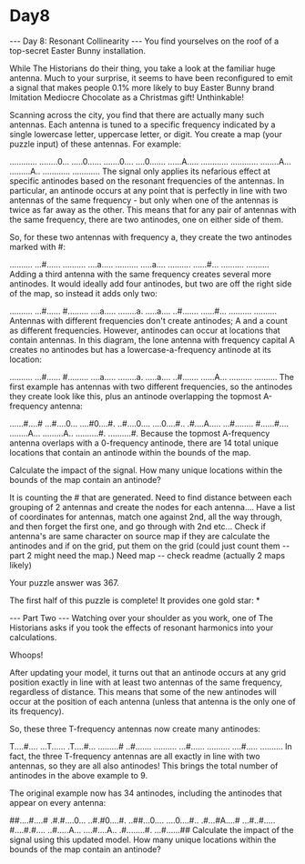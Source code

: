 # Day8

--- Day 8: Resonant Collinearity ---
You find yourselves on the roof of a top-secret Easter Bunny installation.

While The Historians do their thing, you take a look at the familiar huge antenna. Much to your surprise, it seems to have been reconfigured to emit a signal that makes people 0.1% more likely to buy Easter Bunny brand Imitation Mediocre Chocolate as a Christmas gift! Unthinkable!

Scanning across the city, you find that there are actually many such antennas. Each antenna is tuned to a specific frequency indicated by a single lowercase letter, uppercase letter, or digit. You create a map (your puzzle input) of these antennas. For example:

............
........0...
.....0......
.......0....
....0.......
......A.....
............
............
........A...
.........A..
............
............
The signal only applies its nefarious effect at specific antinodes based on the resonant frequencies of the antennas. In particular, an antinode occurs at any point that is perfectly in line with two antennas of the same frequency - but only when one of the antennas is twice as far away as the other. This means that for any pair of antennas with the same frequency, there are two antinodes, one on either side of them.

So, for these two antennas with frequency a, they create the two antinodes marked with #:

..........
...#......
..........
....a.....
..........
.....a....
..........
......#...
..........
..........
Adding a third antenna with the same frequency creates several more antinodes. It would ideally add four antinodes, but two are off the right side of the map, so instead it adds only two:

..........
...#......
#.........
....a.....
........a.
.....a....
..#.......
......#...
..........
..........
Antennas with different frequencies don't create antinodes; A and a count as different frequencies. However, antinodes can occur at locations that contain antennas. In this diagram, the lone antenna with frequency capital A creates no antinodes but has a lowercase-a-frequency antinode at its location:

..........
...#......
#.........
....a.....
........a.
.....a....
..#.......
......A...
..........
..........
The first example has antennas with two different frequencies, so the antinodes they create look like this, plus an antinode overlapping the topmost A-frequency antenna:

......#....#
...#....0...
....#0....#.
..#....0....
....0....#..
.#....A.....
...#........
#......#....
........A...
.........A..
..........#.
..........#.
Because the topmost A-frequency antenna overlaps with a 0-frequency antinode, there are 14 total unique locations that contain an antinode within the bounds of the map.

Calculate the impact of the signal. How many unique locations within the bounds of the map contain an antinode?

It is counting the # that are generated.
Need to find distance between each grouping of 2 antennas and create the nodes for each antenna....
Have a list of coordinates for antennas, match one against 2nd, all the way through, and then forget the first one, and go through with 2nd etc...
Check if antenna's are same character on source map if they are calculate the antinodes and if on the grid, put them on the grid (could just count them -- part 2 might need the map.)
Need map -- check readme (actually 2 maps likely)

Your puzzle answer was 367.

The first half of this puzzle is complete! It provides one gold star: *

--- Part Two ---
Watching over your shoulder as you work, one of The Historians asks if you took the effects of resonant harmonics into your calculations.

Whoops!

After updating your model, it turns out that an antinode occurs at any grid position exactly in line with at least two antennas of the same frequency, regardless of distance. This means that some of the new antinodes will occur at the position of each antenna (unless that antenna is the only one of its frequency).

So, these three T-frequency antennas now create many antinodes:

T....#....
...T......
.T....#...
.........#
..#.......
..........
...#......
..........
....#.....
..........
In fact, the three T-frequency antennas are all exactly in line with two antennas, so they are all also antinodes! This brings the total number of antinodes in the above example to 9.

The original example now has 34 antinodes, including the antinodes that appear on every antenna:

##....#....#
.#.#....0...
..#.#0....#.
..##...0....
....0....#..
.#...#A....#
...#..#.....
#....#.#....
..#.....A...
....#....A..
.#........#.
...#......##
Calculate the impact of the signal using this updated model. How many unique locations within the bounds of the map contain an antinode?
